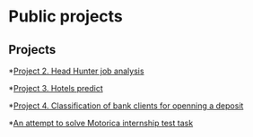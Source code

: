 # Public projects

## Projects


*[Project 2. Head Hunter job analysis](https://github.com/AnaSemina/Public-projects/blob/main/PROJECT_2/Project_2.ipynb)


*[Project 3. Hotels predict](https://github.com/AnaSemina/Public-projects/blob/main/PROJECT_3/asemina-hotels-predict.ipynb)

*[Project 4. Classification of bank clients for openning a deposit](https://github.com/AnaSemina/Public-projects/blob/main/%D0%9A%D0%BB%D0%B0%D1%81%D1%81%D0%B8%D1%84%D0%B8%D0%BA%D0%B0%D1%86%D0%B8%D1%8F%20%D0%BF%D0%BE%D1%82%D0%B5%D0%BD%D1%86%D0%B8%D0%B0%D0%BB%D1%8C%D0%BD%D1%8B%D1%85%20%D0%BA%D0%BB%D0%B8%D0%B5%D0%BD%D1%82%D0%BE%D0%B2%20%D0%B1%D0%B0%D0%BD%D0%BA%D0%B0%20%D0%BD%D0%B0%20%D0%BF%D1%80%D0%B5%D0%B4%D0%BC%D0%B5%D1%82%20%D0%BE%D1%82%D0%BA%D1%80%D1%8B%D1%82%D0%B8%D1%8F%20%D0%B4%D0%B5%D0%BF%D0%BE%D0%B7%D0%B8%D1%82%D0%B0/Project_4_ML.ipynb)

*[An attempt to solve Motorica internship test task](https://github.com/AnaSemina/Public-projects/blob/main/Motorica%20internship%20test%20task/Motorica%20internship%20test%20task.ipynb)